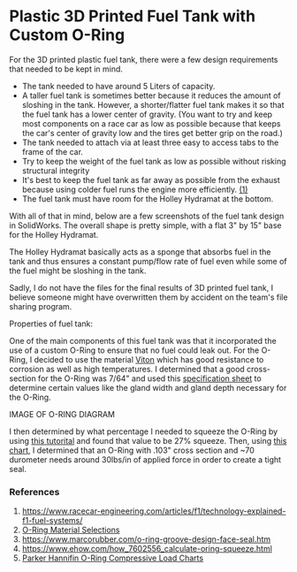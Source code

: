 # Plastic 3D Printed Fuel Tank with Custom O-Ring

For the 3D printed plastic fuel tank, there were a few design requirements that needed to be kept in mind. 
* The tank needed to have around 5 Liters of capacity.
* A taller fuel tank is sometimes better because it reduces the amount of sloshing in the tank. However, a shorter/flatter fuel tank makes it so that the fuel tank has a lower center of gravity. (You want to try and keep most components on a race car as low as possible because that keeps the car's center of gravity low and the tires get better grip on the road.) 
* The tank needed to attach via at least three easy to access tabs to the frame of the car.
* Try to keep the weight of the fuel tank as low as possible without risking structural integrity
* It's best to keep the fuel tank as far away as possible from the exhaust because using colder fuel runs the engine more efficiently. [(1)](https://www.racecar-engineering.com/articles/f1/technology-explained-f1-fuel-systems/)
* The fuel tank must have room for the Holley Hydramat at the bottom. 

With all of that in mind, below are a few screenshots of the fuel tank design in SolidWorks. The overall shape is pretty simple, with a flat 3" by 15" base for the Holley Hydramat. 




The Holley Hydramat basically acts as a sponge that absorbs fuel in the tank and thus ensures a constant pump/flow rate of fuel even while some of the fuel might be sloshing in the tank. 

Sadly, I do not have the files for the final results of 3D printed fuel tank, I believe someone might have overwritten them by accident on the team's file sharing program. 

Properties of fuel tank:

One of the main components of this fuel tank was that it incorporated the use of a custom O-Ring to ensure that no fuel could leak out. For the O-Ring, I decided to use the material [Viton](https://www.aceseal.com/o-ring-materials#:~:text=discuss%20customization%20options.-,Buna%2DNitrile,tanks%2C%20automotive%20and%20aerospace%20applications) which has good resistance to corrosion as well as high temperatures. I determined that a good cross-section for the O-Ring was 7/64" and used this [specification sheet](https://www.marcorubber.com/o-ring-groove-design-face-seal.htm) to determine certain values like the gland width and gland depth necessary for the O-Ring.

IMAGE OF O-RING DIAGRAM

I then determined by what percentage I needed to squeeze the O-Ring by using [this tutorital](https://www.ehow.com/how_7602556_calculate-oring-squeeze.html) and found that value to be 27% squeeze. Then, using [this chart](https://www.parker.com/content/dam/Parker-com/Literature/O-Ring-Division-Literature/O-Ring-ehandbook-pdfs/compression-load-force-by-cross-section-70-and-90-duro.pdf), I determined that an O-Ring with .103" cross section and ~70 durometer needs around 30lbs/in of applied force in order to create a tight seal.

### References
1. https://www.racecar-engineering.com/articles/f1/technology-explained-f1-fuel-systems/
2. [O-Ring Material Selections](https://www.aceseal.com/o-ring-materials#:~:text=discuss%20customization%20options.-,Buna%2DNitrile,tanks%2C%20automotive%20and%20aerospace%20applications)
3. https://www.marcorubber.com/o-ring-groove-design-face-seal.htm
4. https://www.ehow.com/how_7602556_calculate-oring-squeeze.html
5. [Parker Hannifin O-Ring Compressive Load Charts](https://www.parker.com/content/dam/Parker-com/Literature/O-Ring-Division-Literature/O-Ring-ehandbook-pdfs/compression-load-force-by-cross-section-70-and-90-duro.pdf)
